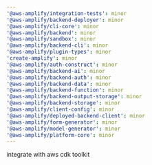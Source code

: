 ```yaml
---
'@aws-amplify/integration-tests': minor
'@aws-amplify/backend-deployer': minor
'@aws-amplify/cli-core': minor
'@aws-amplify/backend': minor
'@aws-amplify/sandbox': minor
'@aws-amplify/backend-cli': minor
'@aws-amplify/plugin-types': minor
'create-amplify': minor
'@aws-amplify/auth-construct': minor
'@aws-amplify/backend-ai': minor
'@aws-amplify/backend-auth': minor
'@aws-amplify/backend-data': minor
'@aws-amplify/backend-function': minor
'@aws-amplify/backend-output-storage': minor
'@aws-amplify/backend-storage': minor
'@aws-amplify/client-config': minor
'@aws-amplify/deployed-backend-client': minor
'@aws-amplify/form-generator': minor
'@aws-amplify/model-generator': minor
'@aws-amplify/platform-core': minor
---
```


integrate with aws cdk toolkit
